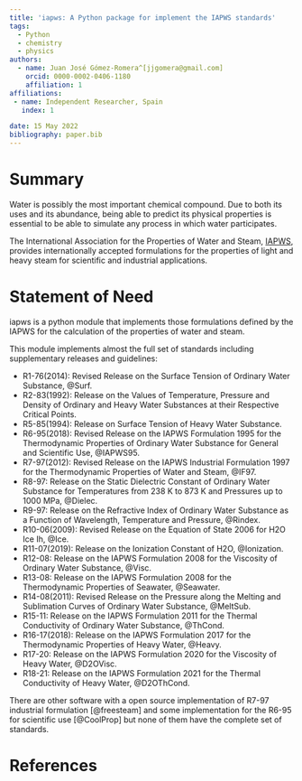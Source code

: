 ```yaml
---
title: 'iapws: A Python package for implement the IAPWS standards'
tags:
  - Python
  - chemistry
  - physics
authors:
  - name: Juan José Gómez-Romera^[jjgomera@gmail.com]
    orcid: 0000-0002-0406-1180
    affiliation: 1
affiliations:
 - name: Independent Researcher, Spain
   index: 1

date: 15 May 2022
bibliography: paper.bib
---
```



# Summary

Water is possibly the most important chemical compound. Due to both its uses
and its abundance, being able to predict its physical properties is essential
to be able to simulate any process in which water participates.

The International Association for the Properties of Water and Steam,
[IAPWS](http://iapws.org/), provides internationally accepted formulations for
the properties of light and heavy steam for scientific and industrial
applications.


# Statement of Need

iapws is a python module that implements those formulations defined by the
IAPWS for the calculation of the properties of water and steam.

This module implements almost the full set of standards including supplementary
releases and guidelines:

* R1-76(2014): Revised Release on the Surface Tension of Ordinary Water Substance, @Surf.
* R2-83(1992): Release on the Values of Temperature, Pressure and Density of Ordinary and Heavy Water Substances at their Respective Critical Points.
* R5-85(1994): Release on Surface Tension of Heavy Water Substance.
* R6-95(2018): Revised Release on the IAPWS Formulation 1995 for the Thermodynamic Properties of Ordinary Water Substance for General and Scientific Use, @IAPWS95.
* R7-97(2012): Revised Release on the IAPWS Industrial Formulation 1997 for the Thermodynamic Properties of Water and Steam, @IF97.
* R8-97: Release on the Static Dielectric Constant of Ordinary Water Substance for Temperatures from 238 K to 873 K and Pressures up to 1000 MPa, @Dielec.
* R9-97: Release on the Refractive Index of Ordinary Water Substance as a Function of Wavelength, Temperature and Pressure, @Rindex.
* R10-06(2009): Revised Release on the Equation of State 2006 for H2O Ice Ih, @Ice.
* R11-07(2019): Release on the Ionization Constant of H2O, @Ionization.
* R12-08: Release on the IAPWS Formulation 2008 for the Viscosity of Ordinary Water Substance, @Visc.
* R13-08: Release on the IAPWS Formulation 2008 for the Thermodynamic Properties of Seawater, @Seawater.
* R14-08(2011): Revised Release on the Pressure along the Melting and Sublimation Curves of Ordinary Water Substance, @MeltSub.
* R15-11: Release on the IAPWS Formulation 2011 for the Thermal Conductivity of Ordinary Water Substance, @ThCond.
* R16-17(2018): Release on the IAPWS Formulation 2017 for the Thermodynamic Properties of Heavy Water, @Heavy.
* R17-20: Release on the IAPWS Formulation 2020 for the Viscosity of Heavy Water, @D2OVisc.
* R18-21: Release on the IAPWS Formulation 2021 for the Thermal Conductivity of Heavy Water, @D2OThCond.

There are other software with a open source implementation of R7-97 industrial
formulation [@freesteam] and some implementation for the R6-95 for scientific
use [@CoolProp] but none of them have the complete set of standards.

# References
